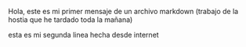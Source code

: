 Hola, este es mi primer mensaje de un archivo markdown (trabajo de la hostia que he tardado toda la mañana)

esta es mi segunda linea hecha desde internet
